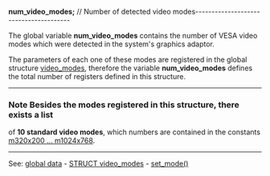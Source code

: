 **num_video_modes;** // Number of detected video modes---------------------------------------


The global variable **num_video_modes** contains the number of VESA video modes
which were detected in the system's graphics adaptor.

The parameters of each one of these modes are registered in the global structure
[video_modes](global_struct_video_modes.md), therefore the variable **num_video_modes**
defines the total number of registers defined in this structure.

---------------------------------------


### Note Besides the modes registered in this structure, there exists a list
of **10 standard video modes**, which numbers are contained in the constants 
[m320x200 ... m1024x768](videomodes.md).

---------------------------------------
See: [global data](predefined_global_data.md) - [STRUCT video_modes](global_struct_video_modes.md) - [set_mode()](set_mode().md)

